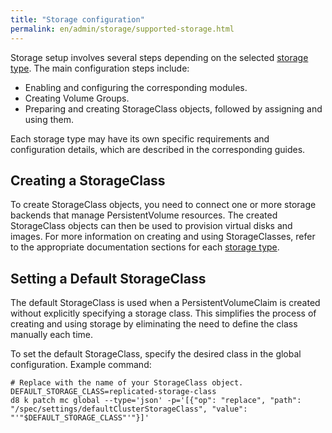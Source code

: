 ```yaml
---
title: "Storage configuration"
permalink: en/admin/storage/supported-storage.html
---
```


Storage setup involves several steps depending on the selected [storage type](../storage/overview.html#supported-storage-types). The main configuration steps include:

- Enabling and configuring the corresponding modules.
- Creating Volume Groups.
- Preparing and creating StorageClass objects, followed by assigning and using them.

Each storage type may have its own specific requirements and configuration details, which are described in the corresponding guides.

## Creating a StorageClass

To create StorageClass objects, you need to connect one or more storage backends that manage PersistentVolume resources. The created StorageClass objects can then be used to provision virtual disks and images. For more information on creating and using StorageClasses, refer to the appropriate documentation sections for each [storage type](../storage/overview.html#supported-storage-types).

## Setting a Default StorageClass

The default StorageClass is used when a PersistentVolumeClaim is created without explicitly specifying a storage class. This simplifies the process of creating and using storage by eliminating the need to define the class manually each time.

To set the default StorageClass, specify the desired class in the global configuration. Example command:

```shell
# Replace with the name of your StorageClass object.
DEFAULT_STORAGE_CLASS=replicated-storage-class
d8 k patch mc global --type='json' -p='[{"op": "replace", "path": "/spec/settings/defaultClusterStorageClass", "value": "'"$DEFAULT_STORAGE_CLASS"'"}]'
```
